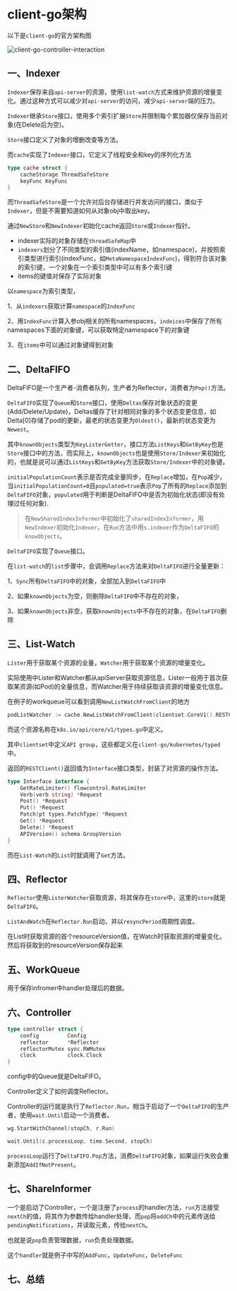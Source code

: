 # client-go架构


以下是`client-go`的官方架构图

![client-go-controller-interaction](https://cdn.jsdelivr.net/gh/betterfor/cloudImage/images/2022/01/10/client-go-controller-interaction.jpeg)

## 一、Indexer

`Indexer`保存来自`api-server`的资源，使用`list-watch`方式来维护资源的增量变化。通过这种方式可以减少对`api-server`的访问，减少`api-server`端的压力。

`Indexer`继承`Store`接口，使用多个索引扩展`Store`并限制每个累加器仅保存当前对象(在Delete后为空)。

`Store`接口定义了对象的增删改查等方法。

而`cache`实现了`Indexer`接口，它定义了线程安全和key的序列化方法

```go
type cache struct {
	cacheStorage ThreadSafeStore
	keyFunc KeyFunc
}
```

而`ThreadSafeStore`是一个允许对后台存储进行并发访问的接口，类似于`Indexer`，但是不需要知道如何从对象obj中取出key。

通过`NewStore`和`NewIndexer`初始化cache返回`Store`或`Indexer`指针。

- indexer实际的对象存储在`threadSafeMap`中
- `indexers`划分了不同类型的索引值(indexName，如namespace)，并按照索引类型进行索引(indexFunc，如`MetaNamespaceIndexFunc`)，得到符合该对象的索引键，一个对象在一个索引类型中可以有多个索引键
- items的键值对保存了实际对象

以`namespace`为索引类型，

1、从`indexers`获取计算`namespace`的`IndexFunc`

2、用`IndexFunc`计算入参obj相关的所有namespaces，`indeices`中保存了所有namespaces下面的对象键，可以获取特定namespace下的对象键

3、在`items`中可以通过对象键得到对象

## 二、DeltaFIFO

DeltaFIFO是一个生产者-消费者队列，生产者为Reflector，消费者为`Pop()`方法。

`DeltaFIFO`实现了`Queue`和`Store`接口，使用`Deltas`保存对象状态的变更(Add/Delete/Update)，Deltas缓存了针对相同对象的多个状态变更信息，如Delta[0]存储了pod的更新，最老的状态变更为`Oldest()`，最新的状态变更为`Newest`。

其中`knownObjects`类型为`KeyListerGetter`，接口方法`ListKeys`和`GetByKey`也是`Store`接口中的方法，而实际上，`knownObjects`也是使用`Store/Indexer`来初始化的，也就是说可以通过`ListKeys`和`GetByKey`方法获取`Store/Indexer`中的对象键。

`initialPopulationCount`表示是否完成全量同步，在`Replace`增加，在`Pop`减少，当`initialPopulationCount=0`且`populated=true`表示`Pop`了所有的`Replace`添加到`DeltaFIFO`对象，`populated`用于判断是DeltaFIFO中是否为初始化状态(即没有处理过任何对象).

> 在`NewSharedIndexInformer`中初始化了`sharedIndexInformer`，用`NewIndexer`初始化`Indexer`，在`Run`方法中用`s.indexer`作为`DeltaFIFO`的`knowObjects`。

`DeltaFIFO`实现了`Queue`接口。

在`list-watch`的`list`步骤中，会调用`Replace`方法来对`DeltaFIFO`进行全量更新：

1、`Sync`所有`DeltaFIFO`中的对象，全部加入到`DeltaFIFO`中

2、如果`knownObjects`为空，则删除`DeltaFIFO`中不存在的对象，

3、如果`knownObjects`非空，获取`knownObjects`中不存在的对象，在`DeltaFIFO`删除

## 三、List-Watch

`Lister`用于获取某个资源的全量，`Watcher`用于获取某个资源的增量变化。

实际使用中Lister和Watcher都从apiServer获取资源信息，Lister一般用于首次获取某资源(如Pod)的全量信息，而Watcher用于持续获取该资源的增量变化信息。

在例子的workqueue可以看到调用`NewListWatchFromClient`的地方

```go
podListWatcher := cache.NewListWatchFromClient(clientset.CoreV1().RESTClient(), "pods", v1.NamespaceDefault, fields.Everything())
```

而这个资源名称在`k8s.io/api/core/v1/types.go`中定义。

其中`clientset`中定义`API group`，这些都定义在`client-go/kubernetes/typed`中。

返回的`RESTClient()`返回值为`Interface`接口类型，封装了对资源的操作方法。

```go
type Interface interface {
	GetRateLimiter() flowcontrol.RateLimiter
	Verb(verb string) *Request
	Post() *Request
	Put() *Request
	Patch(pt types.PatchType) *Request
	Get() *Request
	Delete() *Request
	APIVersion() schema.GroupVersion
}
```

而在`List-Watch`的`List`时就调用了`Get`方法。

## 四、Reflector

`Reflector`使用`ListerWatcher`获取资源，将其保存在`store`中，这里的`store`就是`DeltaFIFO`。

`ListAndWatch`在`Reflector.Run`启动，并以`resyncPeriod`周期性调度。

在List时获取资源的首个resourceVersion值，在Watch时获取资源的增量变化，然后将获取到的resourceVersion保存起来

## 五、WorkQueue

用于保存infromer中handler处理后的数据。

## 六、Controller

```go
type controller struct {
	config         Config
	reflector      *Reflector
	reflectorMutex sync.RWMutex
	clock          clock.Clock
}
```

config中的Queue就是DeltaFIFO。

Controller定义了如何调度Reflector。

Controller的运行就是执行了`Reflector.Run`，相当于启动了一个`DeltaFIFO`的生产者，使用`wait.Until`启动一个消费者。

```go
wg.StartWithChannel(stopCh, r.Run)

wait.Until(c.processLoop, time.Second, stopCh)
```

`processLoop`运行了`DeltaFIFO.Pop`方法，消费`DeltaFIFO`对象，如果运行失败会重新添加`AddIfNotPresent`。

## 七、ShareInformer

一个是启动了Controller，一个是注册了`process`的handler方法，`run`方法接受`nextCh`的值，将其作为参数传给handler处理，而`pop`将`addCh`中的元素传送给`pendingNotifications`，并读取元素，传给`nextCh`。

也就是说`pop`负责管理数据，`run`负责处理数据。

这个`handler`就是例子中写的`AddFunc`，`UpdateFunc`，`DeleteFunc`

## 七、总结




